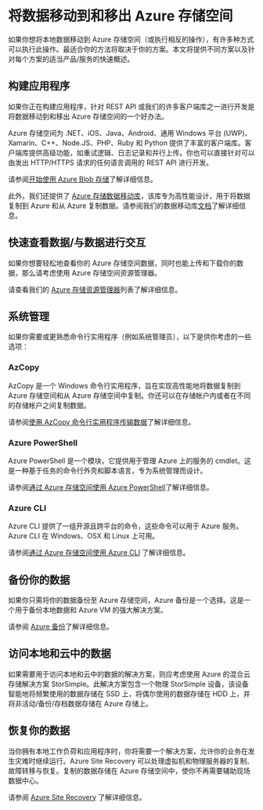 <properties
	pageTitle="将数据移动到和移出 Azure 存储空间 | Azure"
	description="本文提供了有关将数据移到和移出 Azure 存储空间的不同方法的概述。"
	services="storage"
	documentationCenter=""
	authors="micurd"
	manager="jahogg"
	editor="tysonn"/>  


<tags
	ms.service="storage"
	ms.workload="storage"
	ms.tgt_pltfrm="na"
	ms.devlang="na"
	ms.topic="article"
	ms.date="09/21/2016"
	wacn.date="11/07/2016"
	ms.author="micurd;tamram"/>  


# 将数据移动到和移出 Azure 存储空间

如果你想将本地数据移动到 Azure 存储空间（或执行相反的操作），有许多种方式可以执行此操作。最适合你的方法将取决于你的方案。本文将提供不同方案以及针对每个方案的适当产品/服务的快速概述。

## 构建应用程序

如果你正在构建应用程序，针对 REST API 或我们的许多客户端库之一进行开发是将数据移动到和移出 Azure 存储空间的一个好办法。

Azure 存储空间为 .NET、iOS、Java、Android、通用 Windows 平台 (UWP)、Xamarin、C++、Node.JS、PHP、Ruby 和 Python 提供了丰富的客户端库。客户端库提供高级功能，如重试逻辑、日志记录和并行上传。你也可以直接针对可以由发出 HTTP/HTTPS 请求的任何语言调用的 REST API 进行开发。

请参阅[开始使用 Azure Blob 存储](/documentation/articles/storage-dotnet-how-to-use-blobs/)了解详细信息。

此外，我们还提供了 [Azure 存储数据移动库](https://www.nuget.org/packages/Microsoft.Azure.Storage.DataMovement)，该库专为高性能设计，用于将数据复制到 Azure 和从 Azure 复制数据。请参阅我们的数据移动库[文档](https://github.com/Azure/azure-storage-net-data-movement)了解详细信息。

## 快速查看数据/与数据进行交互

如果你想要轻松地查看你的 Azure 存储空间数据，同时也能上传和下载你的数据，那么请考虑使用 Azure 存储空间资源管理器。

请查看我们的 [Azure 存储资源管理器](/documentation/articles/storage-explorers/)列表了解详细信息。

## 系统管理

如果你需要或更熟悉命令行实用程序（例如系统管理员），以下是供你考虑的一些选项：

### AzCopy

AzCopy 是一个 Windows 命令行实用程序，旨在实现高性能地将数据复制到 Azure 存储空间和从 Azure 存储空间中复制。你还可以在存储帐户内或者在不同的存储帐户之间复制数据。

请参阅[使用 AzCopy 命令行实用程序传输数据](/documentation/articles/storage-use-azcopy/)了解详细信息。

### Azure PowerShell

Azure PowerShell 是一个模块，它提供用于管理 Azure 上的服务的 cmdlet。这是一种基于任务的命令行外壳和脚本语言，专为系统管理而设计。

请参阅[通过 Azure 存储空间使用 Azure PowerShell](/documentation/articles/storage-powershell-guide-full/)了解详细信息。

### Azure CLI

Azure CLI 提供了一组开源且跨平台的命令，这些命令可以用于 Azure 服务。Azure CLI 在 Windows、OSX 和 Linux 上可用。

请参阅[通过 Azure 存储空间使用 Azure CLI](/documentation/articles/storage-azure-cli/) 了解详细信息。



## 备份你的数据

如果你只需将你的数据备份至 Azure 存储空间，Azure 备份是一个选择。这是一个用于备份本地数据和 Azure VM 的强大解决方案。

请参阅 [Azure 备份](/documentation/articles/backup-introduction-to-azure-backup/)了解详细信息。

## 访问本地和云中的数据

如果需要用于访问本地和云中的数据的解决方案，则应考虑使用 Azure 的混合云存储解决方案 StorSimple。此解决方案包含一个物理 StorSimple 设备，该设备智能地将频繁使用的数据存储在 SSD 上，将偶尔使用的数据存储在 HDD 上，并将非活动/备份/存档数据存储在 Azure 存储上。

## 恢复你的数据

当你拥有本地工作负荷和应用程序时，你将需要一个解决方案，允许你的业务在发生灾难时继续运行。Azure Site Recovery 可以处理虚拟机和物理服务器的复制、故障转移与恢复。复制的数据存储在 Azure 存储空间中，使你不再需要辅助现场数据中心。

请参阅 [Azure Site Recovery](/documentation/articles/site-recovery-overview/) 了解详细信息。

<!---HONumber=Mooncake_1031_2016-->